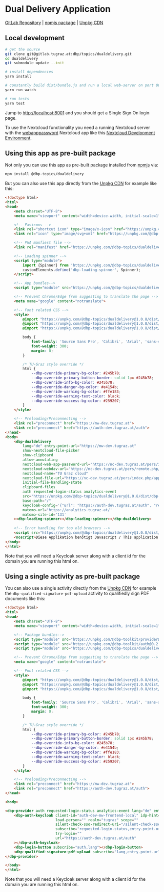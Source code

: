 # Dual Delivery Application

[GitLab Repository](https://gitlab.tugraz.at/dbp/topics/dualdelivery) |
[npmjs package](https://www.npmjs.com/package/@dbp-topics/dualdelivery) |
[Unpkg CDN](https://unpkg.com/browse/@dbp-topics/dualdelivery/)

## Local development

```bash
# get the source
git clone git@gitlab.tugraz.at:dbp/topics/dualdelivery.git
cd dualdelivery
git submodule update --init

# install dependencies
yarn install

# constantly build dist/bundle.js and run a local web-server on port 8001 
yarn run watch

# run tests
yarn test
```

Jump to <http://localhost:8001> and you should get a Single Sign On login page.

To use the Nextcloud functionality you need a running Nextcloud server with the
[webapppassword](https://gitlab.tugraz.at/DBP/Middleware/Nextcloud/webapppassword) Nextcloud app like this
[Nextcloud Development Environment](https://gitlab.tugraz.at/DBP/Middleware/Nextcloud/webapppassword/-/tree/master/docker).

## Using this app as pre-built package

Not only you can use this app as pre-built package installed from [npmjs](https://www.npmjs.com/package/@dbp-topics/dualdelivery) via:

```bash
npm install @dbp-topics/dualdelivery
```

But you can also use this app directly from the [Unpkg CDN](https://unpkg.com/browse/@dbp-topics/dualdelivery/)
for example like this:

```html
<!doctype html>
<html>
<head>
    <meta charset="UTF-8">
    <meta name="viewport" content="width=device-width, initial-scale=1">

    <!-- Favicons -->
    <link rel="shortcut icon" type="image/x-icon" href="https://unpkg.com/@dbp-topics/dualdelivery@1.0.8/dist/local/@dbp-topics/dualdelivery/favicon.ico">
    <link rel="icon" type="image/svg+xml" href="https://unpkg.com/@dbp-topics/dualdelivery@1.0.8/dist/local/@dbp-topics/dualdelivery/favicon.svg" sizes="any">

    <!-- PWA manfiest file -->
    <link rel="manifest" href="https://unpkg.com/@dbp-topics/dualdelivery@1.0.8/dist/dbp-dualdelivery.manifest.json">

    <!-- Loading spinner -->
    <script type="module">
        import {Spinner} from 'https://unpkg.com/@dbp-topics/dualdelivery@1.0.8/dist/local/@dbp-topics/dualdelivery/spinner.js';
        customElements.define('dbp-loading-spinner', Spinner);
    </script>

    <!-- App bundles-->
    <script type="module" src="https://unpkg.com/@dbp-topics/dualdelivery@1.0.8/dist/dbp-dualdelivery.js"></script>

    <!-- Prevent Chrome/Edge from suggesting to translate the page -->
    <meta name="google" content="notranslate">

    <!-- Font related CSS -->
    <style>
        @import "https://unpkg.com/@dbp-topics/dualdelivery@1.0.8/dist/local/@dbp-topics/dualdelivery/fonts/source-sans-pro/300.css";
        @import "https://unpkg.com/@dbp-topics/dualdelivery@1.0.8/dist/local/@dbp-topics/dualdelivery/fonts/source-sans-pro/400.css";
        @import "https://unpkg.com/@dbp-topics/dualdelivery@1.0.8/dist/local/@dbp-topics/dualdelivery/fonts/source-sans-pro/600.css";

        body {
            font-family: 'Source Sans Pro', 'Calibri', 'Arial', 'sans-serif';
            font-weight: 300;
            margin: 0;
        }

        /* TU-Graz style override */
        html {
            --dbp-override-primary-bg-color: #245b78;
            --dbp-override-primary-button-border: solid 1px #245b78;
            --dbp-override-info-bg-color: #245b78;
            --dbp-override-danger-bg-color: #e4154b;
            --dbp-override-warning-bg-color: #ffe183;
            --dbp-override-warning-text-color: black;
            --dbp-override-success-bg-color: #259207;
        }
    </style>

    <!-- Preloading/Preconnecting -->
    <link rel="preconnect" href="https://mw-dev.tugraz.at">
    <link rel="preconnect" href="https://auth-dev.tugraz.at/auth">
</head>
<body>
    <dbp-dualdelivery
        lang="de" entry-point-url="https://mw-dev.tugraz.at"
        show-nextcloud-file-picker
        show-clipboard
        allow-annotating
        nextcloud-web-app-password-url="https://nc-dev.tugraz.at/pers/index.php/apps/webapppassword"
        nextcloud-webdav-url="https://nc-dev.tugraz.at/pers/remote.php/dav/files"
        nextcloud-name="TU Graz cloud"
        nextcloud-file-url="https://nc-dev.tugraz.at/pers/index.php/apps/files/?dir="
        initial-file-handling-state
        clipboard-files
        auth requested-login-status analytics-event
        src="https://unpkg.com/@dbp-topics/dualdelivery@1.0.8/dist/dbp-dualdelivery.topic.metadata.json"
        base-path="/"
        keycloak-config='{"url": "https://auth-dev.tugraz.at/auth", "realm": "tugraz", "clientId": "auth-dev-mw-frontend-local", "silentCheckSsoRedirectUri": "/silent-check-sso.html"}'
        matomo-url='https://analytics.tugraz.at/'
        matomo-site-id='131'
    ><dbp-loading-spinner></dbp-loading-spinner></dbp-dualdelivery>
    
    <!-- Error handling for too old browsers -->
    <script src="https://unpkg.com/@dbp-topics/dualdelivery@1.0.8/dist/local/@dbp-topics/dualdelivery/browser-check.js" defer></script>
    <noscript>Diese Applikation benötigt Javascript / This application requires Javascript</noscript>
</body>
</html>
```

Note that you will need a Keycloak server along with a client id for the domain you are running this html on.

## Using a single activity as pre-built package

You can also use a single activity directly from the [Unpkg CDN](https://unpkg.com/browse/@dbp-topics/dualdelivery/)
for example the `dbp-qualified-signature-pdf-upload` activity to qualifiedly sign PDF documents like this:

```html
<!doctype html>
<html>
<head>
    <meta charset="UTF-8">
    <meta name="viewport" content="width=device-width, initial-scale=1">

    <!-- Package bundles-->
    <script type="module" src="https://unpkg.com/@dbp-toolkit/provider@0.2.2/dist/dbp-provider.js"></script>
    <script type="module" src="https://unpkg.com/@dbp-toolkit/auth@0.2.2/dist/dbp-auth.js"></script>
    <script type="module" src="https://unpkg.com/@dbp-topics/dualdelivery@1.0.8/dist/dbp-qualified-signature-pdf-upload.js"></script>

    <!-- Prevent Chrome/Edge from suggesting to translate the page -->
    <meta name="google" content="notranslate">

    <!-- Font related CSS -->
    <style>
        @import "https://unpkg.com/@dbp-topics/dualdelivery@1.0.8/dist/local/@dbp-topics/dualdelivery/fonts/source-sans-pro/300.css";
        @import "https://unpkg.com/@dbp-topics/dualdelivery@1.0.8/dist/local/@dbp-topics/dualdelivery/fonts/source-sans-pro/400.css";
        @import "https://unpkg.com/@dbp-topics/dualdelivery@1.0.8/dist/local/@dbp-topics/dualdelivery/fonts/source-sans-pro/600.css";

        body {
            font-family: 'Source Sans Pro', 'Calibri', 'Arial', 'sans-serif';
            font-weight: 300;
            margin: 0;
        }

        /* TU-Graz style override */
        html {
            --dbp-override-primary-bg-color: #245b78;
            --dbp-override-primary-button-border: solid 1px #245b78;
            --dbp-override-info-bg-color: #245b78;
            --dbp-override-danger-bg-color: #e4154b;
            --dbp-override-warning-bg-color: #ffe183;
            --dbp-override-warning-text-color: black;
            --dbp-override-success-bg-color: #259207;
        }
    </style>

    <!-- Preloading/Preconnecting -->
    <link rel="preconnect" href="https://mw-dev.tugraz.at">
    <link rel="preconnect" href="https://auth-dev.tugraz.at/auth">
</head>

<body>

<dbp-provider auth requested-login-status analytics-event lang="de" entry-point-url="https://mw-dev.tugraz.at">
    <dbp-auth-keycloak client-id="auth-dev-mw-frontend-local" idp-hint=""
                       load-person="" realm="tugraz" scope=""
                       silent-check-sso-redirect-uri="/silent-check-sso.html"
                       subscribe="requested-login-status,entry-point-url,lang"
                       try-login=""
                       url="https://auth-dev.tugraz.at/auth"
    ></dbp-auth-keycloak>
    <dbp-login-button subscribe="auth,lang"></dbp-login-button>
    <dbp-qualified-signature-pdf-upload subscribe="lang,entry-point-url,auth"></dbp-qualified-signature-pdf-upload>
</dbp-provider>

</body>
</html>
```

Note that you will need a Keycloak server along with a client id for the domain you are running this html on.
